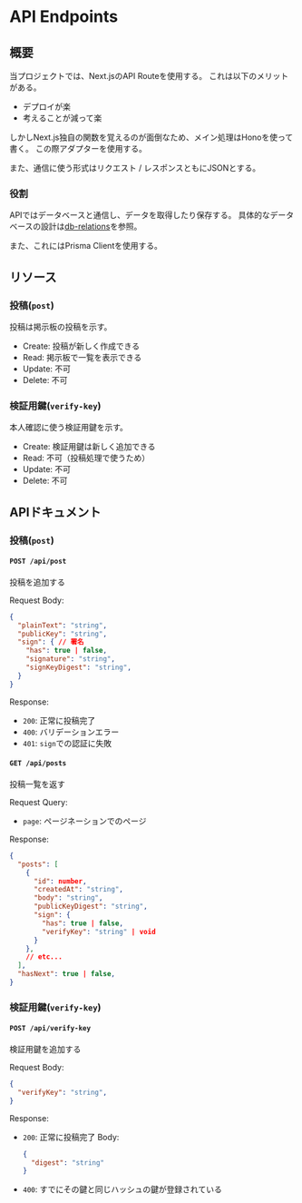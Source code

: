 # API Endpoints

## 概要
当プロジェクトでは、Next.jsのAPI Routeを使用する。
これは以下のメリットがある。

- デプロイが楽
- 考えることが減って楽

しかしNext.js独自の関数を覚えるのが面倒なため、メイン処理はHonoを使って書く。
この際アダプターを使用する。

また、通信に使う形式はリクエスト / レスポンスともにJSONとする。

### 役割

APIではデータベースと通信し、データを取得したり保存する。
具体的なデータベースの設計は[db-relations](./db-relations.md)を参照。

また、これにはPrisma Clientを使用する。

## リソース

### 投稿(`post`)
投稿は掲示板の投稿を示す。

- Create: 投稿が新しく作成できる
- Read: 掲示板で一覧を表示できる
- Update: 不可
- Delete: 不可

### 検証用鍵(`verify-key`)
本人確認に使う検証用鍵を示す。

- Create: 検証用鍵は新しく追加できる
- Read: 不可（投稿処理で使うため）
- Update: 不可
- Delete: 不可

## APIドキュメント

### 投稿(`post`)

#### `POST /api/post`
投稿を追加する

Request Body:
```json
{
  "plainText": "string",
  "publicKey": "string",
  "sign": { // 署名
    "has": true | false,
    "signature": "string",
    "signKeyDigest": "string",
  }
}
```

Response:

- `200`: 正常に投稿完了
- `400`: バリデーションエラー
- `401`: `sign`での認証に失敗

#### `GET /api/posts`
投稿一覧を返す

Request Query:
- `page`: ページネーションでのページ

Response:
```json
{
  "posts": [
    {
      "id": number,
      "createdAt": "string",
      "body": "string",
      "publicKeyDigest": "string",
      "sign": {
        "has": true | false,
        "verifyKey": "string" | void
      }
    },
    // etc...
  ],
  "hasNext": true | false,
}
```

### 検証用鍵(`verify-key`)

#### `POST /api/verify-key`
検証用鍵を追加する

Request Body:
```json
{
  "verifyKey": "string",
}
```

Response:

- `200`: 正常に投稿完了
  Body:
  ```json
  {
    "digest": "string"
  }
  ```
- `400`: すでにその鍵と同じハッシュの鍵が登録されている
